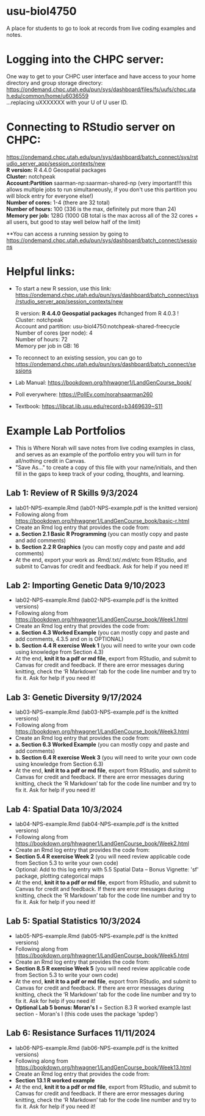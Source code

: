 # usu-biol4750
A place for students to go to look at records from live coding examples and notes.

# Logging into the CHPC server:  
One way to get to your CHPC user interface and have access to your home directory and group storage directory:
https://ondemand.chpc.utah.edu/pun/sys/dashboard/files/fs/uufs/chpc.utah.edu/common/home/u6036559  
...replacing uXXXXXXX with your U of U user ID.  

# Connecting to RStudio server on CHPC:
https://ondemand.chpc.utah.edu/pun/sys/dashboard/batch_connect/sys/rstudio_server_app/session_contexts/new        
**R version:** R 4.4.0 Geospatial packages   
**Cluster:** notchpeak      
**Account:Partition** saarman-np:saarman-shared-np (very important!!! this allows multiple jobs to run simultaneously, if you don't use this partition you will block entry for everyone else!)      
**Number of cores:** 1-4 (there are 32 total)   
**Number of hours:** 100 (336 is the max, definitely put more than 24)   
**Memory per job:** 128G (1000 GB total is the max across all of the 32 cores + all users, but good to stay well below half of the limit)  

**You can access a running session by going to https://ondemand.chpc.utah.edu/pun/sys/dashboard/batch_connect/sessions 

# Helpful links:  
  
- To start a new R session, use this link: <https://ondemand.chpc.utah.edu/pun/sys/dashboard/batch_connect/sys/rstudio_server_app/session_contexts/new>
     
    R version: **R 4.4.0 Geospatial packages** #changed from R 4.0.3 !    
    Cluster: notchpeak  
    Account and partition: usu-biol4750:notchpeak-shared-freecycle   
    Number of cores (per node): 4   
    Number of hours: 72  
    Memory per job in GB: 16
   
- To reconnect to an existing session, you can go to <https://ondemand.chpc.utah.edu/pun/sys/dashboard/batch_connect/sessions>

- Lab Manual: <https://bookdown.org/hhwagner1/LandGenCourse_book/>

- Poll everywhere: <https://PollEv.com/norahsaarman260>

- Textbook: <https://libcat.lib.usu.edu/record=b3469639~S11>  
  
# Example Lab Portfolios  
- This is Where Norah will save notes from live coding examples in class, and serves as an example of the portfolio entry you will turn in for all/nothing credit in Canvas.
 - "Save As..." to create a copy of this file with your name/initials, and then fill in the gaps to keep track of your coding, thoughts, and learning.
   
## Lab 1: Review of R Skills 9/3/2024
 - lab01-NPS-example.Rmd (lab01-NPS-example.pdf is the knitted version)
 - Following along from <https://bookdown.org/hhwagner1/LandGenCourse_book/basic-r.html>
 - Create an Rmd log entry that provides the code from:
 - **a. Section 2.1 Basic R Programming** (you can mostly copy and paste and add comments)
 - **b. Section 2.2 R Graphics** (you can mostly copy and paste and add comments)
 - At the end, export your work as .Rmd/.txt/.md/etc from RStudio, and submit to Canvas for credit and feedback. Ask for help if you need it!

## Lab 2: Importing Genetic Data 9/10/2023
 - lab02-NPS-example.Rmd  (lab02-NPS-example.pdf is the knitted versions)  
 - Following along from https://bookdown.org/hhwagner1/LandGenCourse_book/Week1.html
 - Create an Rmd log entry that provides the code from:
 - **a. Section 4.3 Worked Example** (you can mostly copy and paste and add comments, 4.3.5 and on is OPTIONAL)
 - **b. Section 4.4 R exercise Week 1** (you will need to write your own code using knowledge from Section 4.3)
 - At the end, **knit it to a pdf or md file**, export from RStudio, and submit to Canvas for credit and feedback. If there are error messages during knitting, check the ‘R Markdown’ tab for the code line number and try to fix it. Ask for help if you need it!

## Lab 3: Genetic Diversity 9/17/2024  
 - lab03-NPS-example.Rmd (lab03-NPS-example.pdf is the knitted versions)
 - Following along from https://bookdown.org/hhwagner1/LandGenCourse_book/Week3.html
 - Create an Rmd log entry that provides the code from:
 - **a. Section 6.3 Worked Example** (you can mostly copy and paste and add comments)
 - **b. Section 6.4 R exercise Week 3** (you will need to write your own code using knowledge from Section 6.3)
 - At the end, **knit it to a pdf or md file**, export from RStudio, and submit to Canvas for credit and feedback. If there are error messages during knitting, check the ‘R Markdown’ tab for the code line number and try to fix it. Ask for help if you need it!

## Lab 4: Spatial Data 10/3/2024 
 - lab04-NPS-example.Rmd (lab04-NPS-example.pdf is the knitted versions)
 - Following along from https://bookdown.org/hhwagner1/LandGenCourse_book/Week2.html
 - Create an Rmd log entry that provides the code from:
 - **Section 5.4 R exercise Week 2** (you will need review applicable code from Section 5.3 to write your own code)
 - Optional: Add to this log entry with 5.5 Spatial Data – Bonus Vignette: 'sf' package, plotting categorical maps
 - At the end, **knit it to a pdf or md file**, export from RStudio, and submit to Canvas for credit and feedback. If there are error messages during knitting, check the ‘R Markdown’ tab for the code line number and try to fix it. Ask for help if you need it!
   
## Lab 5: Spatial Statistics 10/3/2024 
 - lab05-NPS-example.Rmd (lab05-NPS-example.pdf is the knitted versions)
 - Following along from https://bookdown.org/hhwagner1/LandGenCourse_book/Week5.html
 - Create an Rmd log entry that provides the code from:
 - **Section 8.5 R exercise Week 5** (you will need review applicable code from Section 5.3 to write your own code)
 - At the end, **knit it to a pdf or md file**, export from RStudio, and submit to Canvas for credit and feedback. If there are error messages during knitting, check the ‘R Markdown’ tab for the code line number and try to fix it. Ask for help if you need it!
 - **Optional Lab 5 bonus: Moran's I** = Section 8.3 R worked example last section - Moran's I (this code uses the package 'spdep')

## Lab 6: Resistance Surfaces 11/11/2024
 - lab06-NPS-example.Rmd (lab06-NPS-example.pdf is the knitted versions)
 - Following along from https://bookdown.org/hhwagner1/LandGenCourse_book/Week13.html
 - Create an Rmd log entry that provides the code from:
 - **Section 13.1 R worked example**
 - At the end, **knit it to a pdf or md file**, export from RStudio, and submit to Canvas for credit and feedback. If there are error messages during knitting, check the ‘R Markdown’ tab for the code line number and try to fix it. Ask for help if you need it!


